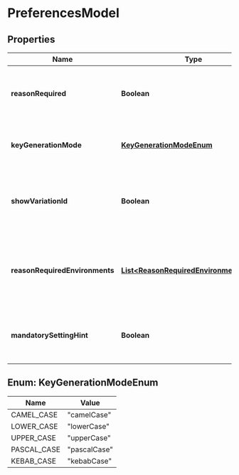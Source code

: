 

# PreferencesModel


## Properties

| Name | Type | Description | Notes |
|------------ | ------------- | ------------- | -------------|
|**reasonRequired** | **Boolean** | Indicates that a mandatory note required for saving and publishing. |  [optional] |
|**keyGenerationMode** | [**KeyGenerationModeEnum**](#KeyGenerationModeEnum) | Determines the Feature Flag key generation mode. |  [optional] |
|**showVariationId** | **Boolean** | Indicates whether a variation ID&#39;s must be shown on the ConfigCat Dashboard. |  [optional] |
|**reasonRequiredEnvironments** | [**List&lt;ReasonRequiredEnvironmentModel&gt;**](ReasonRequiredEnvironmentModel.md) | List of Environments where mandatory note must be set before saving and publishing. |  [optional] |
|**mandatorySettingHint** | **Boolean** | Indicates whether Feature flags and Settings must have a hint. |  [optional] |



## Enum: KeyGenerationModeEnum

| Name | Value |
|---- | -----|
| CAMEL_CASE | &quot;camelCase&quot; |
| LOWER_CASE | &quot;lowerCase&quot; |
| UPPER_CASE | &quot;upperCase&quot; |
| PASCAL_CASE | &quot;pascalCase&quot; |
| KEBAB_CASE | &quot;kebabCase&quot; |



